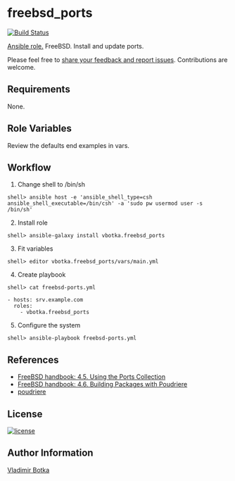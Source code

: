 # freebsd_ports

[![Build Status](https://travis-ci.org/vbotka/ansible-freebsd-ports.svg?branch=master)](https://travis-ci.org/vbotka/ansible-freebsd-ports)

[Ansible role.](https://galaxy.ansible.com/vbotka/freebsd_ports/) FreeBSD. Install and update ports.

Please feel free to [share your feedback and report issues](https://github.com/vbotka/ansible-freebsd-ports/issues). Contributions are welcome.


## Requirements

None.


## Role Variables

Review the defaults end examples in vars.


## Workflow

1) Change shell to /bin/sh

```
shell> ansible host -e 'ansible_shell_type=csh ansible_shell_executable=/bin/csh' -a 'sudo pw usermod user -s /bin/sh'
```

2) Install role

```
shell> ansible-galaxy install vbotka.freebsd_ports
```

3) Fit variables

```
shell> editor vbotka.freebsd_ports/vars/main.yml
```

4) Create playbook

```
shell> cat freebsd-ports.yml

- hosts: srv.example.com
  roles:
    - vbotka.freebsd_ports
```

5) Configure the system

```
shell> ansible-playbook freebsd-ports.yml
```


## References

- [FreeBSD handbook: 4.5. Using the Ports Collection](https://www.freebsd.org/doc/en_US.ISO8859-1/books/handbook/ports-using.html)
- [FreeBSD handbook: 4.6. Building Packages with Poudriere](https://www.freebsd.org/doc/handbook/ports-poudriere.html)
- [poudriere](https://github.com/freebsd/poudriere/wiki)


## License

[![license](https://img.shields.io/badge/license-BSD-red.svg)](https://www.freebsd.org/doc/en/articles/bsdl-gpl/article.html)


## Author Information

[Vladimir Botka](https://botka.link)
